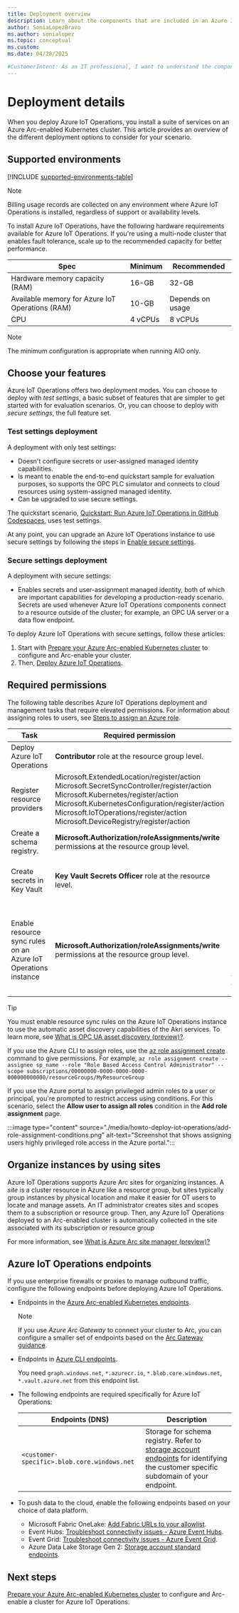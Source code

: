 ```yaml
---
title: Deployment overview
description: Learn about the components that are included in an Azure IoT Operations deployment and the different deployment options to consider for your scenario.
author: SoniaLopezBravo
ms.author: sonialopez
ms.topic: conceptual
ms.custom:
ms.date: 04/28/2025

#CustomerIntent: As an IT professional, I want to understand the components and deployment details before I start using Azure IoT Operations.
---
```


# Deployment details

When you deploy Azure IoT Operations, you install a suite of services on an Azure Arc-enabled Kubernetes cluster. This article provides an overview of the different deployment options to consider for your scenario.

## Supported environments

[!INCLUDE [supported-environments-table](../includes/supported-environments-table.md)]

>[!NOTE]
>Billing usage records are collected on any environment where Azure IoT Operations is installed, regardless of support or availability levels.

To install Azure IoT Operations, have the following hardware requirements available for Azure IoT Operations. If you're using a multi-node cluster that enables fault tolerance, scale up to the recommended capacity for better performance.

| Spec | Minimum | Recommended |
|------|---------|-------------|
| Hardware memory capacity (RAM) | 16-GB | 32-GB |
| Available memory for Azure IoT Operations (RAM) | 10-GB | Depends on usage |
| CPU  | 4 vCPUs | 8 vCPUs     |

>[!NOTE]
>The minimum configuration is appropriate when running AIO only.

## Choose your features

Azure IoT Operations offers two deployment modes. You can choose to deploy with *test settings*, a basic subset of features that are simpler to get started with for evaluation scenarios. Or, you can choose to deploy with *secure settings*, the full feature set.

### Test settings deployment

A deployment with only test settings:

* Doesn't configure secrets or user-assigned managed identity capabilities.
* Is meant to enable the end-to-end quickstart sample for evaluation purposes, so supports the OPC PLC simulator and connects to cloud resources using system-assigned managed identity.
* Can be upgraded to use secure settings.

The quickstart scenario, [Quickstart: Run Azure IoT Operations in GitHub Codespaces](../get-started-end-to-end-sample/quickstart-deploy.md), uses test settings.

At any point, you can upgrade an Azure IoT Operations instance to use secure settings by following the steps in [Enable secure settings](howto-enable-secure-settings.md).

### Secure settings deployment

A deployment with secure settings:

* Enables secrets and user-assignment managed identity, both of which are important capabilities for developing a production-ready scenario. Secrets are used whenever Azure IoT Operations components connect to a resource outside of the cluster; for example, an OPC UA server or a data flow endpoint.

To deploy Azure IoT Operations with secure settings, follow these articles:

1. Start with [Prepare your Azure Arc-enabled Kubernetes cluster](./howto-prepare-cluster.md) to configure and Arc-enable your cluster.
1. Then, [Deploy Azure IoT Operations](./howto-deploy-iot-operations.md).

## Required permissions

The following table describes Azure IoT Operations deployment and management tasks that require elevated permissions. For information about assigning roles to users, see [Steps to assign an Azure role](../../role-based-access-control/role-assignments-steps.md).

| Task | Required permission | Comments |
| ---- | ------------------- | -------- |
| Deploy Azure IoT Operations | **Contributor** role at the resource group level. |  |
| Register resource providers | Microsoft.ExtendedLocation/register/action Microsoft.SecretSyncController/register/action Microsoft.Kubernetes/register/action Microsoft.KubernetesConfiguration/register/action Microsoft.IoTOperations/register/action Microsoft.DeviceRegistry/register/action| Only required to do once per subscription. |
| Create a schema registry. | **Microsoft.Authorization/roleAssignments/write** permissions at the resource group level. |  |
| Create secrets in Key Vault | **Key Vault Secrets Officer** role at the resource level. | Only required for secure settings deployment. |
| Enable resource sync rules on an Azure IoT Operations instance | **Microsoft.Authorization/roleAssignments/write** permissions at the resource group level. | Resource sync rules are disabled by default, but can be enabled as part of the [az iot ops rsync](/cli/azure/iot/ops#az-iot-ops-rsync) command. |

> [!TIP]
> You must enable resource sync rules on the Azure IoT Operations instance to use the automatic asset discovery capabilities of the Akri services. To learn more, see [What is OPC UA asset discovery (preview)?](../discover-manage-assets/overview-akri.md).

If you use the Azure CLI to assign roles, use the [az role assignment create](/cli/azure/role/assignment#az-role-assignment-create) command to give permissions. For example, `az role assignment create --assignee sp_name --role "Role Based Access Control Administrator" --scope subscriptions/00000000-0000-0000-0000-000000000000/resourceGroups/MyResourceGroup`

If you use the Azure portal to assign privileged admin roles to a user or principal, you're prompted to restrict access using conditions. For this scenario, select the **Allow user to assign all roles** condition in the **Add role assignment** page.

:::image type="content" source="./media/howto-deploy-iot-operations/add-role-assignment-conditions.png" alt-text="Screenshot that shows assigning users highly privileged role access in the Azure portal.":::

## Organize instances by using sites

Azure IoT Operations supports Azure Arc sites for organizing instances. A _site_ is a cluster resource in Azure like a resource group, but sites typically group instances by physical location and make it easier for OT users to locate and manage assets. An IT administrator creates sites and scopes them to a subscription or resource group. Then, any Azure IoT Operations deployed to an Arc-enabled cluster is automatically collected in the site associated with its subscription or resource group

For more information, see [What is Azure Arc site manager (preview)?](/azure/azure-arc/site-manager/overview)

## Azure IoT Operations endpoints

If you use enterprise firewalls or proxies to manage outbound traffic, configure the following endpoints before deploying Azure IoT Operations.

* Endpoints in the [Azure Arc-enabled Kubernetes endpoints](/azure/azure-arc/network-requirements-consolidated#azure-arc-enabled-kubernetes-endpoints).

  >[!NOTE]
  >If you use *Azure Arc Gateway* to connect your cluster to Arc, you can configure a smaller set of endpoints based on the [Arc Gateway guidance](/azure/azure-arc/servers/arc-gateway#step-3-ensure-the-required-urls-are-allowed-in-your-environment).

* Endpoints in [Azure CLI endpoints](/cli/azure/azure-cli-endpoints?tabs=azure-cloud#endpoints).

  You need `graph.windows.net`, `*.azurecr.io`, `*.blob.core.windows.net`, `*.vault.azure.net` from this endpoint list.

* The following endpoints are required specifically for Azure IoT Operations:

  |Endpoints (DNS) | Description |
  |-|-|
  | `<customer-specific>.blob.core.windows.net` | Storage for schema registry. Refer to [storage account endpoints](/azure/storage/common/storage-account-overview#storage-account-endpoints) for identifying the customer specific subdomain of your endpoint. |

* To push data to the cloud, enable the following endpoints based on your choice of data platform.

  * Microsoft Fabric OneLake: [Add Fabric URLs to your allowlist](/fabric/security/fabric-allow-list-urls#onelake).
  * Event Hubs: [Troubleshoot connectivity issues - Azure Event Hubs](/azure/event-hubs/troubleshooting-guide).
  * Event Grid: [Troubleshoot connectivity issues - Azure Event Grid](/azure/event-grid/troubleshoot-network-connectivity).
  * Azure Data Lake Storage Gen 2: [Storage account standard endpoints](/azure/storage/common/storage-account-overview#standard-endpoints).


## Next steps

[Prepare your Azure Arc-enabled Kubernetes cluster](./howto-prepare-cluster.md) to configure and Arc-enable a cluster for Azure IoT Operations.
